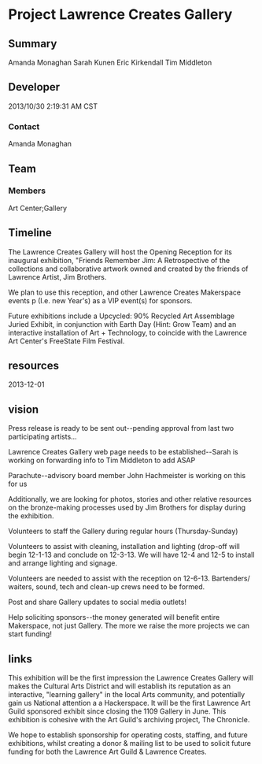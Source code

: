 # Project Lawrence Creates Gallery

## Summary
Amanda Monaghan
Sarah Kunen
Eric Kirkendall
Tim Middleton 


## Developer
2013/10/30 2:19:31 AM CST
### Contact
Amanda Monaghan
## Team 


### Members
Art Center;Gallery

## Timeline
The Lawrence Creates Gallery will host the Opening Reception for its inaugural exhibition, "Friends Remember Jim: A Retrospective of the collections and collaborative artwork owned and created by the friends of Lawrence Artist, Jim Brothers.

We plan to use this reception, and other Lawrence Creates Makerspace events p (I.e. new Year's) as a VIP event(s) for sponsors.

Future exhibitions include a Upcycled: 90% Recycled Art Assemblage Juried Exhibit, in conjunction with Earth Day (Hint: Grow Team) and an interactive installation of Art + Technology, to coincide with the Lawrence Art Center's FreeState Film Festival.


## resources
2013-12-01
## vision
Press release is ready to be sent out--pending approval from last two participating artists...

Lawrence Creates Gallery web page needs to be established--Sarah is working on forwarding info to Tim Middleton to add ASAP 

Parachute--advisory board member John Hachmeister is working on this for us

Additionally, we are looking for photos, stories and other relative resources on the bronze-making processes used by Jim Brothers for display during the exhibition. 

Volunteers to staff the Gallery during regular hours (Thursday-Sunday)

Volunteers to assist with cleaning, installation and lighting (drop-off will begin 12-1-13 and conclude on 12-3-13.  We will have 12-4 and 12-5 to install and arrange lighting and signage.

Volunteers are needed to assist with the reception on 12-6-13.  Bartenders/ waiters, sound, tech and clean-up crews need to be formed.

Post and share Gallery updates to social media outlets!

Help soliciting sponsors--the money generated will benefit entire Makerspace, not just Gallery.  The more we raise the more projects we can start funding!

## links
This exhibition will be the first impression the Lawrence Creates Gallery will makes the Cultural Arts District and will establish its reputation as an interactive, "learning gallery" in the local Arts community, and potentially gain us National attention a a Hackerspace. It will be the first Lawrence Art Guild sponsored exhibit since closing the 1109 Gallery in June. This exhibition is cohesive with the Art Guild's archiving project, The Chronicle. 

We hope to establish sponsorship for operating costs, staffing, and future exhibitions, whilst creating a donor & mailing list to be used to solicit future funding for both the Lawrence Art Guild & Lawrence Creates.

